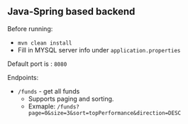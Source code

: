 ## Java-Spring based backend

Before running: 
* `mvn clean install`
* Fill in MYSQL server info under `application.properties`

Default port is : `8080`

Endpoints:
- `/funds` - get all funds
   * Supports paging and sorting.
   * Exmaple: `/funds?page=0&size=3&sort=topPerformance&direction=DESC`